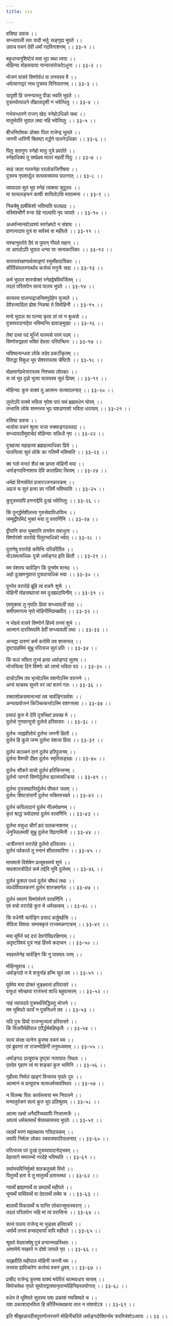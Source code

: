 ```yaml
---
title: ०३३

---
```

वसिष्ठ उवाच ।।  
सन्ध्यावली ततः पादौ भर्तुः सङ्गृह्य भूपते ।।  
उवाच वचनं देवी धर्मां गदविनाशनम् ।। ३३-१ ।।  
  
बहुधाप्यनुशिष्टेयं मया भूप यथा त्वया ।।  
मोहिन्या मोहरूपाया नान्यत्संरोचतेऽधुना ।। ३३-२ ।।  
  
भोजनं वासरे विष्णोर्वधं वा तनयस्य वै ।।  
धर्मत्यागाद्वरं नाथ पुत्रस्य विनिपातनम् ।। ३३-३ ।।  
  
यादृशी हि जनन्यास्तु पीडा भवति भूपते ।।  
पुत्रस्योत्पादने तीव्रातादृशी न भवेत्पितुः ।। ३३-४ ।।  
  
गर्भसन्धारणे राजन् खेदः स्नेहोऽधिको यथा ।।  
मातुर्भवति भूपाल तथा नहि भवेत्पितुः ।। ३३-५ ।।  
  
बीजनिर्वाषकः प्रोक्तः पिता राजेन्द्र भूतले ।।  
जननी धारिणी क्लिष्टा वर्द्धने पालनेऽधिका ।। ३३-६ ।।  
  
पितुः शतगुणः स्नेहो मातुः पुत्रे प्रवर्तते ।।  
स्नेहाधिक्यं तु सम्प्रेक्ष्य मातरं महतीं विदुः ।। ३३-७ ।।  
  
साहं जाता गतस्नेहा परलोकजिगीषया ।।  
पुत्रस्य नृपशार्दूल सत्यवाक्यस्य पालनात् ।। ३३-८ ।।  
  
व्यापादय सुतं भूप स्नेहं त्यक्त्वा सुदूरतः ।।  
मा सत्यलङ्घनं कार्षीः शापितोऽसि मयात्मना ।। ३३-९ ।।  
  
निकषेषु ह्यषीकेशो भविष्यति फलप्रदः ।।  
यस्मिंश्चीर्णे रुजा देहे नाल्पापि नृप जायते ।। ३३-१० ।।  
  
अधर्मान्मानवोऽवश्यं स्वर्गभ्रष्टो न संशयः ।।  
प्राणानादाय पुत्रं वा सर्वस्वं वा महीपते ।। ३३-११ ।।  
  
यश्चानुवर्तते दैवं स पुमान् गीयते महान् ।।  
ता आपदोऽपि भूपाल धन्या याः सत्यकारिकाः ।। ३३-१२ ।।  
  
सत्तयसंरक्षणार्थत्वान्नृणां स्युर्मोक्षदायिकाः ।।  
कीर्तिसंस्तरणार्थाय कर्त्तव्यं मनुजैः सदा ।। ३३-१३ ।।  
  
कर्म भूपाल शास्त्रोक्तं स्नेहद्वेषविवर्जितम् ।।  
तदलं परितापेन सत्यं पालय भूपते ।। ३३-१४ ।।  
  
सत्यस्य पालनाद्राजन्विष्णुदेहेन युज्यते ।।  
देवैरुत्पादिता ह्येषा निकषा ते विमोहिनी ।। ३३-१५ ।।  
  
मन्ये भूपाल सा पत्न्या कृता तां त्वं न बुध्यसे ।।  
पुत्रव्यपादनाद्देवा भविष्यन्ति ह्यवाङ्मुखाः ।। ३३-१६ ।।  
  
तेषां दत्वा पदं मूर्ध्नि यास्यसे परमं पदम् ।।  
विष्णोरुद्वहतां भक्तिं देवताः परिपन्थिनः ।। ३३-१७ ।।  
  
भविष्यत्यन्धता लोके तदेव प्रकटीकृतम् ।।  
विरुद्धा विबुधा भूप सेश्वरास्तव चेष्टितैः ।। ३३-१८ ।।  
  
मोक्षमार्गप्रभेत्तारस्तव निश्चया लोपकाः ।।  
स त्वं भूप दृढो भूत्वा घातयस्व सुतं प्रियम् ।। ३३-१९ ।।  
  
मोहिन्याः कुरु वाक्यं तु आत्मनः सत्यपालनात् ।। ३३-२० ।।  
  
लुप्तेऽपि वाक्ये भविता नृपेश पापं समं ब्रह्मवधेन घोरम् ।।  
तन्तासि लोके शमनस्य भूप यशःप्रणाशो भविता धरायाम् ।। ३३-२१ ।।  
  
वसिष्ठ उवाच ।।  
भार्याया वचनं श्रुत्वा राजा रुक्माङ्गदस्तदा ।।  
सन्ध्यावलीमुवाचेदं मोहिन्याः सन्निधौ नृप ।। ३३-२२ ।।  
  
पुत्रहत्या महाहत्या ब्रह्महत्याधिका प्रिये ।।  
घातयित्वा सुतं लोके का गतिर्म्मे भविष्यति ।। ३३-२३ ।।  
  
क्व गतो मन्दरं शैलं क्व प्राप्ता मोहिनी मया ।।  
धर्माङ्गदविनाशाय देवि कालप्रिया त्वियम् ।। ३३-२४ ।।  
  
धर्मज्ञं विनयोपेतं प्रजारञ्जनकारकम् ।।  
अप्रजं च सुतं हत्वा का गतिर्मे भविष्याति ।। ३३-२५ ।।  
  
कुपुत्रस्यापि हननाद्देवि दुःखं भवेत्पितुः ।। ३३-२६ ।।  
  
किं पुनर्द्धर्मशीलस्य गुरुसेवाविधायिनः ।।  
जम्बूद्वीपमिदं भुक्तं मया तु वरवर्णिनि ।। ३३-२७ ।।  
  
द्वीपानि सप्त भुक्तानि तनयेन तवाधुना ।।  
विष्णोरंशो वरारोहे पितुरप्यधिको भवेत् ।। ३३-२८ ।।  
  
पुराणेषु वरारोहे कविभिः परिकीर्तितः ।।  
योऽयमत्यधिकः पुत्रो धर्माङ्गद इति क्षितौ ।। ३३-२९ ।।  
  
मम वंशस्य चार्वङ्गि किं पुनर्मम मानदः ।।  
अहो दुःखमनुप्राप्तं पुत्रादप्यधिकं मया ।। ३३-३० ।।  
  
पुनरेव वरारोहे ब्रूहि त्वं वचनैः शुभैः ।।  
मोहिनीं मोहसम्प्राप्तां मम दुःखप्रदायिनीम् ।। ३३-३१ ।।  
  
एवमुक्त्वा तु नृपतिः प्रियां सन्ध्यावलीं तदा ।।  
समीपमागत्य नृपो मोहिनीमिदमब्रवीत् ।। ३३-३२ ।।  
  
न भोक्ष्ये वासरे विष्णोर्न हिंस्ये तनयं शुभे ।।  
आत्मानं दारयिष्यामि देवीं सन्ध्यावलीं तथा ।। ३३-३३ ।।  
  
अन्यद्वा दारुणं कर्म करोमि तव शासनात् ।।  
दुष्टाग्रहमिमं सुभ्रु परित्यज सुतं प्रति ।। ३३-३४ ।।  
  
किं फलं भविता तुभ्यं हत्वा धर्माङ्गदं सुतम् ।।  
भोजयित्वा दिने विष्णोः को लाभो भविता वद ।। ३३-३५ ।।  
  
दासोऽस्मि तव भृत्योऽस्मि वशगोऽस्मि वरानने ।।  
अन्यं याचस्व सुभगे वरं त्वां शरणं गतः ।। ३३-३६ ।।  
  
रक्ताशोकसमानाभ्यां तव चार्वङ्गिसर्वशः ।।  
अन्यत्प्रयोजनं किञ्चित्कर्त्ताऽस्मि वशगस्तव ।। ३३-३७ ।।  
  
प्रसादं कुरु मे देवि पुत्रभिक्षां प्रयच्छ मे ।।  
दुर्लभो गुणवान्पुत्रो दुर्लभो हरिवासरः ।। ३३-३८ ।।  
  
दुर्लभः जाह्नवीतोयं दुर्लभा जननी क्षितौ ।।  
दुर्लभं हि कुले जन्म दुर्लभा वंशजा प्रिया ।। ३३-३९ ।।  
  
दुर्लभं काञ्चनं दानं दुर्लभं हरिपूजनम् ।।  
दुर्लभा वैष्णवी दीक्षा दुर्लभः स्मृतिसङ्ग्रहः ।। ३३-४० ।।  
  
दुर्लभः शौकरे वासो दुर्लभं हरिचिन्तनम् ।  
दुर्लभो जागरो विष्णोर्दुर्लभा ह्यात्मसत्क्रिया ।। ३३-४१ ।।  
  
दुर्लभा पुत्रसम्प्राप्तिर्दुर्लभं पौष्करं जलम् ।।  
दुर्लभः शिष्टसंसर्गो दुर्लभा भक्तिरुच्यते ।। ३३-४२ ।।  
  
दुर्लभं कपिलादानं दुर्लभं नीलमोक्षणम् ।।  
कृतं श्राद्धं त्रयोदश्यां दुर्लभं वरवर्णिनि ।। ३३-४३ ।।  
  
दुर्लभा वसुधा चीर्णं व्रतं पातकनाशनम् ।।  
धेनुस्तिलमयी सुभ्रु दुर्लभा विप्रगामिनी ।। ३३-४४ ।।  
  
धात्रीस्नानं वरारोहे दुर्लभो हरिवासरः ।।  
दुर्लभं पर्वकाले तु स्नानं शीतलवारिणा ।। ३३-४५ ।।  
  
माघमासे विशेषेण प्रत्यूषसमये शुभे ।।  
यथाशास्त्रोदितं कर्म तद्देवि भुवि दुर्लभम् ।। ३३-४६ ।।  
  
दुर्लभं कुशलं पथ्यं दुर्लभं चौषधं तथा ।।  
व्याधेर्विघातकरणं दुर्लभं शास्त्रमार्गतः ।। ३३-४७ ।।  
  
दुर्लभं स्मरणं विष्णोर्मरणे वरवर्णिनि ।।  
एवं वचो वरारोहे कुरु मे धर्मरक्षकम् ।। ३३-४८ ।।  
  
किं वधेनेवै चार्वङ्गि प्रसादं कर्तुमर्हसि ।।  
सेविता विषयाः सम्यक्कृतं राज्यमकण्टकम् ।। ३३-४९ ।।  
  
मया मूर्घ्नि पदं दत्तं देवगोविप्ररक्षिणाम् ।।  
अदृष्टविषयं पुत्रं नाहं हिंस्ये कदाचन ।। ३३-५० ।।  
  
स्वहस्तेनेह चार्वङ्गि किं नु पापमतः परम् ।।  
  
मोहिन्युवाच ।।  
धर्माङ्गदो न मे शत्रुर्नाहं हन्मि सुतं तव ।। ३३-५१ ।।  
  
पूर्वमेव मया प्रोक्तं भुङ्क्ष्वत्वं हरिवासरे ।।  
वसुधां स्वेच्छया राजंस्त्वं शाधि बहुवत्सरम् ।। ३३-५२ ।।  
  
नाहं व्यापादये पुत्रमर्थसिद्धिस्तु भोजने ।।  
मम भूमिपते कार्यं न पुत्रनिधने तव ।। ३३-५३ ।।  
  
यदि पुत्रः प्रियो राजन्भुज्यतां हरिवासरे ।।  
किं विलापैर्महीपाल एतैर्द्धर्मबहिष्कृतैः ।। ३३-५४ ।।  
  
सत्यं संरक्ष यत्नेन कुरुष्व वचनं मम ।।  
एवं ब्रुवाणां तां राजन्मोहिनीं तनुमध्यमाम् ।। ३३-५५ ।।  
  
धर्माङ्गदः प्रत्युवाच दृष्ट्वा नत्वाग्रतः स्थितः ।।  
एतदेव गृहाण त्वं मा शङ्कां कुरु भामिनि ।। ३३-५६ ।।  
  
गृहीत्वा निर्मलं खङ्गं विन्यस्य नृपतेः पुरः ।।  
आत्मानं च प्रत्युवाच सत्यधर्मव्यवस्थितः ।। ३३-५७ ।।  
  
न विलम्बः पितः कार्यस्त्वया मम निपातने ।।  
मन्मातुर्वचनं सत्यं कुरु भूप प्रतिश्रुतम् ।। ३३-५८ ।।  
  
आत्मा रक्ष्यो धनैर्दारैरथवापि निजात्मजैः ।।  
अपत्यं धर्मकामार्थं श्रेयस्कामस्य भूपतेः ।। ३३-५९ ।।  
  
त्वदर्थे मरणं मह्यमक्षय्य गतिदायकम् ।।  
तवापि निर्मला लोकाः स्ववाक्यपरिपालनात् ।। ३३-६० ।।  
  
परित्यज्य परं दुःखं पुत्रव्यापादनोद्भवम् ।।  
देहत्यागे ममारम्भो नरदेहे भविष्यति ।। ३३-६१ ।।  
  
सर्वामयविनिर्मुक्ते शतक्रतुसमे विभो ।।  
पितुरर्थे हता ये तु मातुरर्थे हतास्तथा ।। ३३-६२ ।।  
  
गवार्थे ब्राह्यणार्थे वा प्रमदार्थे महीपते ।।  
भूम्यर्थे पार्थिवार्थे वा देवतार्थे तथैव च ।। ३३-६३ ।।  
  
बालार्थे विकलार्थे च यान्ति लोकान्सुभास्वरान् ।।  
तदलं परितापेन जहि मां त्वं वरासिना ।। ३३-६४ ।।  
  
सत्यं पालय राजेन्द्र मा भुङ्क्ष्व हरिवासरे ।।  
धर्मार्थे तनयं हन्याद्भार्यां वापि महीपते ।। ३३-६५ ।।  
  
श्रूयते वेदवाक्येषु पुत्रं हन्यान्मखस्थितः ।।  
अश्वमेघे मखवरे न दोषो जायते नृप ।। ३३-६६ ।।  
  
यद्ब्रवीति महीपाल मोहिनी जननी मम ।।  
तत्त्वया ह्यविचारेण कर्त्तव्यं वचनं ध्रुवम् ।। ३३-६७ ।।  
  
प्रसीद राजेन्द्र कुरुष्व वाक्यं मयेरितं चात्मवधाय सत्यम् ।।  
विमोचयेथा नृपते सुघोराद्वाक्यानृतान्मोहिनिहस्तयोगात् ।। ३३-६८ ।।  
  
वधेन ते भूमिपते सुतस्य यशः प्रकाशं गमयिष्यते च ।।  
यशः प्रकाशाद्भविता हि कीर्तिस्तथाक्षया तात न संशयोऽत्र ।। ३३-६९ ।।  
  
इति श्रीबृहन्नारदीयपुराणोत्तरभागे मोहिनीचरिते धर्माङ्गदोक्तिर्नाम त्रयस्त्रिंशोऽध्यायः ।। ३३ ।।